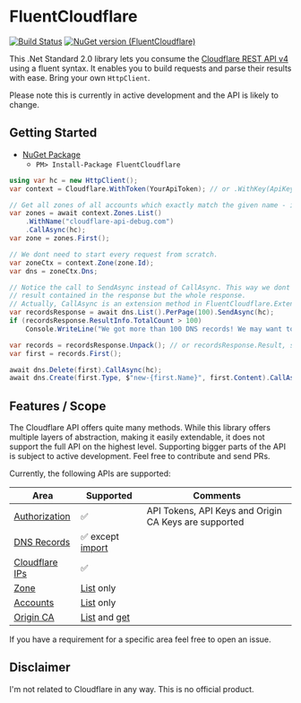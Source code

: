 # FluentCloudflare

[![Build Status](https://dev.azure.com/georg-jung/FluentCloudflare/_apis/build/status/georg-jung.FluentCloudflare?branchName=master)](https://dev.azure.com/georg-jung/FluentCloudflare/_build/latest?definitionId=4&branchName=master)
[![NuGet version (FluentCloudflare)](https://img.shields.io/nuget/v/FluentCloudflare.svg?style=flat)](https://www.nuget.org/packages/FluentCloudflare/)


This .Net Standard 2.0 library lets you consume the [Cloudflare REST API v4](https://api.cloudflare.com/) using a fluent syntax. It enables you to build requests and parse their results with ease. Bring your own `HttpClient`.

Please note this is currently in active development and the API is likely to change.

## Getting Started

* [NuGet Package](https://www.nuget.org/packages/FluentCloudflare/)
  * `PM> Install-Package FluentCloudflare`

```c#
using var hc = new HttpClient();
var context = Cloudflare.WithToken(YourApiToken); // or .WithKey(ApiKey, "you@example.com");

// Get all zones of all accounts which exactly match the given name - in this case exactly one.
var zones = await context.Zones.List()
    .WithName("cloudflare-api-debug.com")
    .CallAsync(hc);
var zone = zones.First();

// We dont need to start every request from scratch.
var zoneCtx = context.Zone(zone.Id);
var dns = zoneCtx.Dns;

// Notice the call to SendAsync instead of CallAsync. This way we dont get the
// result contained in the response but the whole response.
// Actually, CallAsync is an extension method in FluentCloudflare.Extensions which uses SendAsync internally.
var recordsResponse = await dns.List().PerPage(100).SendAsync(hc);
if (recordsResponse.ResultInfo.TotalCount > 100)
    Console.WriteLine("We got more than 100 DNS records! We may want to get more of them using paging...");

var records = recordsResponse.Unpack(); // or recordsResponse.Result, skipping validation of the call's success
var first = records.First();

await dns.Delete(first).CallAsync(hc);
await dns.Create(first.Type, $"new-{first.Name}", first.Content).CallAsync(hc);
```

## Features / Scope

The Cloudflare API offers quite many methods. While this library offers multiple layers of abstraction, making it easily extendable, it does not support the full API on the highest level. Supporting bigger parts of the API is subject to active development. Feel free to contribute and send PRs.

Currently, the following APIs are supported:

| Area          | Supported     | Comments |
| ------------- | ------------- | -------- |
| [Authorization](https://api.cloudflare.com/#getting-started-requests) | :white_check_mark: | API Tokens, API Keys and Origin CA Keys are supported |
| [DNS Records](https://api.cloudflare.com/#dns-records-for-a-zone-properties) | :white_check_mark: except [import](https://api.cloudflare.com/#dns-records-for-a-zone-import-dns-records) |
| [Cloudflare IPs](https://api.cloudflare.com/#cloudflare-ips-properties) | :white_check_mark: |
| [Zone](https://api.cloudflare.com/#zone-properties) | [List](https://api.cloudflare.com/#zone-list-zones) only
| [Accounts](https://api.cloudflare.com/#accounts-properties) | [List](https://api.cloudflare.com/#accounts-list-accounts) only
| [Origin CA](https://api.cloudflare.com/#origin-ca-properties) | [List](https://api.cloudflare.com/#origin-ca-list-certificates) and [get](https://api.cloudflare.com/#origin-ca-get-certificate)

If you have a requirement for a specific area feel free to open an issue.

## Disclaimer

I'm not related to Cloudflare in any way. This is no official product. 